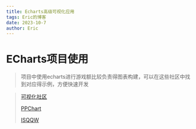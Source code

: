 ```yaml
---
title: Echarts高级可视化应用
tags: Eric的博客
date: 2023-10-7
author: Eric
---
```


# ECharts项目使用

>项目中使用echarts进行游戏额比较负责得图表构建，可以在这些社区中找到对应得示例，方便快速开发

> [可视化社区](https://www.makeapie.cn/echarts)
> 
> [PPChart](https://www.ppchart.com/#/)
> 
> [ISQQW](https://www.isqqw.com/)
